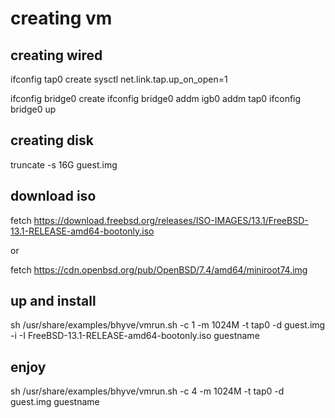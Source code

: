 # creating vm
## creating wired
ifconfig tap0 create
sysctl net.link.tap.up_on_open=1

ifconfig bridge0 create
ifconfig bridge0 addm igb0 addm tap0
ifconfig bridge0 up

## creating disk

truncate -s 16G guest.img

## download iso 
fetch https://download.freebsd.org/releases/ISO-IMAGES/13.1/FreeBSD-13.1-RELEASE-amd64-bootonly.iso

or

fetch https://cdn.openbsd.org/pub/OpenBSD/7.4/amd64/miniroot74.img

## up and install
sh /usr/share/examples/bhyve/vmrun.sh -c 1 -m 1024M -t tap0 -d guest.img -i -I FreeBSD-13.1-RELEASE-amd64-bootonly.iso guestname

## enjoy


sh /usr/share/examples/bhyve/vmrun.sh -c 4 -m 1024M -t tap0 -d guest.img guestname

